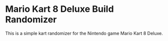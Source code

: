 # Mario Kart 8 Deluxe Build Randomizer
This is a simple kart randomizer for the Nintendo game Mario Kart 8 Deluxe.

